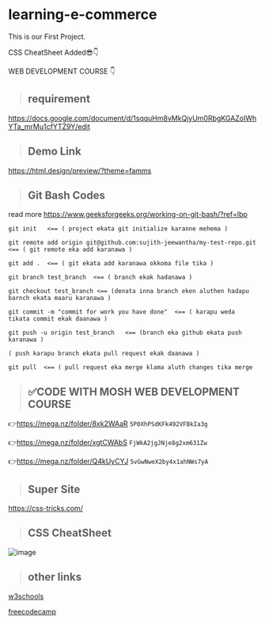 # learning-e-commerce
This is our First Project.

CSS CheatSheet Added😎👇

WEB DEVELOPMENT COURSE 👇

> ## requirement

https://docs.google.com/document/d/1sqquHm8vMkQjyUm0RbgKGAZoIWhYTa_mrMu1cfYTZ9Y/edit


> ## Demo Link 

https://html.design/preview/?theme=famms


> ## Git Bash Codes
read more https://www.geeksforgeeks.org/working-on-git-bash/?ref=lbp

```
git init   <== ( project ekata git initialize karanne mehema )

git remote add origin git@github.com:sujith-jeewantha/my-test-repo.git  <== ( git remote eka add karanawa )

git add .  <== ( git ekata add karanawa okkoma file tika )

git branch test_branch  <== ( branch ekak hadanawa )

git checkout test_branch <== (denata inna branch eken aluthen hadapu barnch ekata maaru karanawa )

git commit -m "commit for work you have done"  <== ( karapu weda tikata commit ekak daanawa )

git push -u origin test_branch   <== (branch eka github ekata push karanawa )

( push karapu branch ekata pull request ekak daanawa )

git pull  <== ( pull request eka merge klama aluth changes tika merge
```

> ## ✅CODE WITH MOSH WEB DEVELOPMENT COURSE

👉https://mega.nz/folder/8xk2WAaR
 ```5P0XhPSdKFk492VFBkIa3g```
  

👉https://mega.nz/folder/xgtCWAbS
 ```FjWkA2jgJNje8g2xm631Zw```

👉https://mega.nz/folder/Q4kUyCYJ
 ```5vGwNweX2by4x1ahNWs7yA```
 
> ## Super Site
https://css-tricks.com/



> ## CSS CheatSheet
![image](https://user-images.githubusercontent.com/82176749/163332114-4bb30f45-3875-4cdc-ba52-17b1f6569ef9.png)

> ## other links

[w3schools](https://www.w3schools.com/)


[freecodecamp](https://www.freecodecamp.org/)
